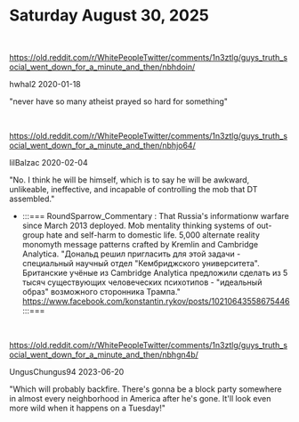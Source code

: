 # Saturday August 30, 2025

&nbsp;

https://old.reddit.com/r/WhitePeopleTwitter/comments/1n3ztlg/guys_truth_social_went_down_for_a_minute_and_then/nbhdoin/

hwhal2 2020-01-18

"never have so many atheist prayed so hard for something"

&nbsp;

https://old.reddit.com/r/WhitePeopleTwitter/comments/1n3ztlg/guys_truth_social_went_down_for_a_minute_and_then/nbhjo64/

lilBalzac 2020-02-04

"No. I think he will be himself, which is to say he will be awkward, unlikeable, ineffective, and incapable of controlling the mob that DT assembled."

* :::=== RoundSparrow_Commentary : That Russia's informationw warfare since March 2013 deployed. Mob mentality thinking systems of out-group hate and self-harm to domestic life. 5,000 alternate reality monomyth message patterns crafted by Kremlin and Cambridge Analytica. "Дональд решил пригласить для этой задачи - специальный научный отдел "Кембриджского университета". Британские учёные из Cambridge Analytica предложили сделать из 5 тысяч существующих человеческих психотипов - "идеальный образ" возможного сторонника Трампа." https://www.facebook.com/konstantin.rykov/posts/10210643558675446 :::===

&nbsp;

https://old.reddit.com/r/WhitePeopleTwitter/comments/1n3ztlg/guys_truth_social_went_down_for_a_minute_and_then/nbhgn4b/

UngusChungus94 2023-06-20

"Which will probably backfire. There's gonna be a block party somewhere in almost every neighborhood in America after he's gone. It'll look even more wild when it happens on a Tuesday!"

